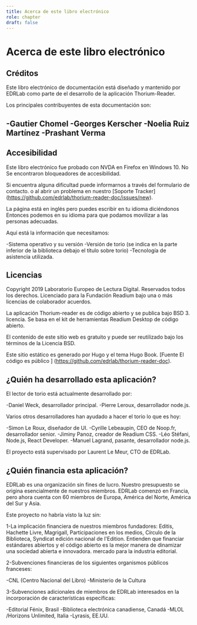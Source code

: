 ```yaml
---
title: Acerca de este libro electrónico
role: chapter
draft: false
---
```

# Acerca de este libro electrónico

## Créditos

Este libro electrónico de documentación está diseñado y mantenido por EDRLab como parte de
el desarrollo de la aplicación Thorium-Reader.

Los principales contribuyentes de esta documentación son:

-Gautier Chomel
-Georges Kerscher
-Noelia Ruiz Martínez
-Prashant Verma
-  
## Accesibilidad

Este libro electrónico fue probado con NVDA en Firefox en Windows 10. No
Se encontraron bloqueadores de accesibilidad.

Si encuentra alguna dificultad puede informarnos a través del formulario de contacto.
o al abrir un problema en nuestro [Soporte
Tracker] (https://github.com/edrlab/thorium-reader-doc/issues/new).

La página está en inglés pero puedes escribir en tu idioma diciéndonos
Entonces podemos en su idioma para que podamos movilizar a las personas adecuadas.

Aquí está la información que necesitamos:

-Sistema operativo y su versión
-Versión de torio (se indica en la parte inferior de la biblioteca debajo
    el título sobre torio)
-Tecnología de asistencia utilizada.


## Licencias
Copyright 2019 Laboratorio Europeo de Lectura Digital. Reservados todos los derechos.
Licenciado para la Fundación Readium bajo una o más licencias de colaborador
acuerdos.

La aplicación Thorium-reader es de código abierto y se publica bajo BSD 3.
licencia. Se basa en el kit de herramientas Readium Desktop de código abierto.

El contenido de este sitio web es gratuito y puede ser reutilizado bajo los términos
de la Licencia BSD.

Este sitio estático es generado por Hugo y el tema Hugo Book. \[Fuente
El código es público \] (https://github.com/edrlab/thorium-reader-doc).

## ¿Quién ha desarrollado esta aplicación?

El lector de torio está actualmente desarrollado por:

-Daniel Weck, desarrollador principal.
-Pierre Leroux, desarrollador node.js.

Varios otros desarrolladores han ayudado a hacer el torio lo que es hoy:

-Simon Le Roux, diseñador de UI.
-Cyrille Lebeaupin, CEO de Noop.fr, desarrollador senior.
-Jiminy Panoz, creador de Readium CSS.
-Léo Stéfani, Node.js, React Developer.
-Manuel Lagrand, pasante, desarrollador node.js.

El proyecto está supervisado por Laurent Le Meur, CTO de EDRLab.

## ¿Quién financia esta aplicación?

EDRLab es una organización sin fines de lucro. Nuestro presupuesto se origina esencialmente
de nuestros miembros. EDRLab comenzó en Francia, pero ahora cuenta con 60
miembros de Europa, América del Norte, América del Sur y Asia.

Este proyecto no habría visto la luz sin:

1-La implicación financiera de nuestros miembros fundadores: Editis, Hachette
Livre, Magrigall, Participaciones en los medios, Círculo de la Biblioteca, Syndicat
edición nacional de l'Edition. Entienden que financiar estándares abiertos
y el código abierto es la mejor manera de dinamizar una sociedad abierta e innovadora.
mercado para la industria editorial.

2-Subvenciones financieras de los siguientes organismos públicos franceses:

-CNL (Centro Nacional del Libro)
-Ministerio de la Cultura

3-Subvenciones adicionales de miembros de EDRLab interesados ​​en la incorporación de
características específicas:

-Editorial Fénix, Brasil
-Biblioteca electrónica canadiense, Canadá
-MLOL /Horizons Unlimited, Italia
-Lyrasis, EE.UU.